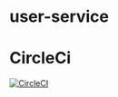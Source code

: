 # user-service
# CircleCi
[![CircleCI](https://circleci.com/gh/gaurav714/user-service.svg?style=svg)](https://circleci.com/gh/gaurav714/user-service)
